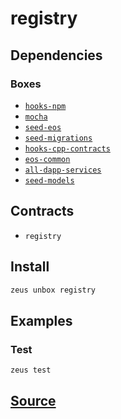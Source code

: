 
registry 
====================




## Dependencies
### Boxes
* [`hooks-npm`](hooks-npm.md)
* [`mocha`](mocha.md)
* [`seed-eos`](seed-eos.md)
* [`seed-migrations`](seed-migrations.md)
* [`hooks-cpp-contracts`](hooks-cpp-contracts.md)
* [`eos-common`](eos-common.md)
* [`all-dapp-services`](all-dapp-services.md)
* [`seed-models`](seed-models.md)


## Contracts
* `registry`
## Install
```bash
zeus unbox registry
```
## Examples
### Test 
```bash
zeus test
```





## [Source](https://github.com/liquidapps-io/zeus-sdk/tree/master/boxes/groups/undefined/registry)
